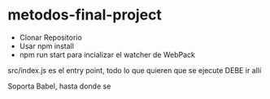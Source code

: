 # metodos-final-project

- Clonar Repositorio
- Usar npm install
- npm run start para incializar el watcher de WebPack

src/index.js es el entry point, todo lo que quieren que se ejecute DEBE ir allí

Soporta Babel, hasta donde se
